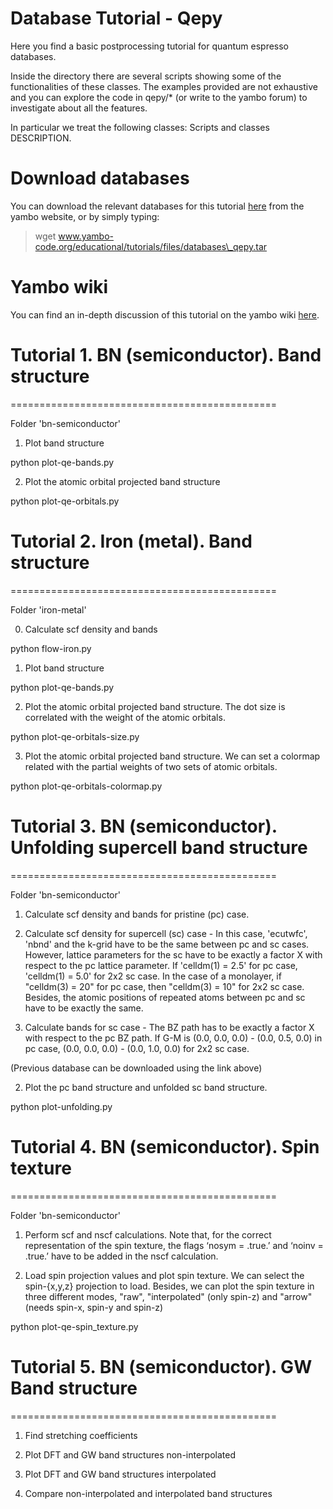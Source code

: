 Database Tutorial - Qepy
========

Here you find a basic postprocessing tutorial for quantum espresso databases.

Inside the directory there are several scripts showing some of the functionalities of these classes. The examples provided are not exhaustive and you can explore the code in qepy/\* (or write to the yambo forum) to investigate about all the features.

In particular we treat the following classes:
Scripts and classes DESCRIPTION.

# Download databases
You can download the relevant databases for this tutorial [here](www.yambo-code.org/educational/tutorials/files/databases\_qepy.tar) from the yambo website, or by simply typing:
> wget www.yambo-code.org/educational/tutorials/files/databases\_qepy.tar

# Yambo wiki
You can find an in-depth discussion of this tutorial on the yambo wiki [here](http://www.yambo-code.org/wiki/index.php?title=Yambopy_tutorial:_band_structures).

# Tutorial 1. BN (semiconductor). Band structure
==============================================

Folder 'bn-semiconductor'

1. Plot band structure

python plot-qe-bands.py

2. Plot the atomic orbital projected band structure

python plot-qe-orbitals.py

# Tutorial 2. Iron (metal). Band structure
==============================================

Folder 'iron-metal'

0. Calculate scf density and bands

python flow-iron.py

1. Plot band structure

python plot-qe-bands.py

2. Plot the atomic orbital projected band structure. The dot size is correlated
with the weight of the atomic orbitals.

python plot-qe-orbitals-size.py

3. Plot the atomic orbital projected band structure. We can set a colormap
   related with the partial weights of two sets of atomic orbitals.

python plot-qe-orbitals-colormap.py

# Tutorial 3. BN (semiconductor). Unfolding supercell band structure
==============================================

Folder 'bn-semiconductor'

1. Calculate scf density and bands for pristine (pc) case.

2. Calculate scf density for supercell (sc) case - In this case, 'ecutwfc', 'nbnd' and the k-grid have to be the same between pc and sc cases. However, lattice parameters for the sc have to be exactly a factor X with respect to the pc lattice parameter. If 'celldm(1) = 2.5' for pc case, 'celldm(1) = 5.0' for 2x2 sc case. In the case of a monolayer, if "celldm(3) = 20" for pc case, then "celldm(3) = 10" for 2x2 sc case. Besides, the atomic positions of repeated atoms between pc and sc have to be exactly the same.

2. Calculate bands for sc case - The BZ path has to be exactly a factor X with respect to the pc BZ path. If G-M is (0.0, 0.0, 0.0) - (0.0, 0.5, 0.0) in pc case, (0.0, 0.0, 0.0) - (0.0, 1.0, 0.0) for 2x2 sc case.

(Previous database can be downloaded using the link above)

2. Plot the pc band structure and unfolded sc band structure.

python plot-unfolding.py

# Tutorial 4. BN (semiconductor). Spin texture
==============================================

Folder 'bn-semiconductor'

1. Perform scf and nscf calculations. Note that, for the correct representation of the spin texture, 
   the flags ‘nosym = .true.’ and ‘noinv = .true.’ have to be added in the nscf calculation.

2. Load spin projection values and plot spin texture. We can select the spin-{x,y,z}
   projection to load. Besides, we can plot the spin texture in three different modes,
   "raw", "interpolated" (only spin-z) and "arrow" (needs spin-x, spin-y and spin-z)

python plot-qe-spin_texture.py

# Tutorial 5. BN (semiconductor). GW Band structure
==============================================

1. Find stretching coefficients

2. Plot DFT and GW band structures non-interpolated

3. Plot DFT and GW band structures interpolated

4. Compare non-interpolated and interpolated band structures

